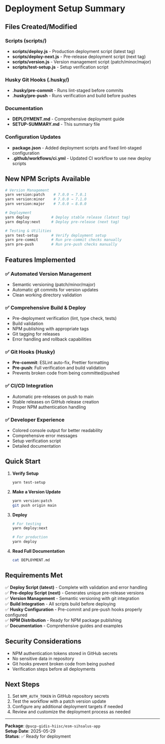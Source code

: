 # Deployment Setup Summary

## Files Created/Modified

### Scripts (scripts/)
- **scripts/deploy.js** - Production deployment script (latest tag)
- **scripts/deploy-next.js** - Pre-release deployment script (next tag)
- **scripts/version.js** - Version management script (patch/minor/major)
- **scripts/test-setup.js** - Setup verification script

### Husky Git Hooks (.husky/)
- **.husky/pre-commit** - Runs lint-staged before commits
- **.husky/pre-push** - Runs verification and build before pushes

### Documentation
- **DEPLOYMENT.md** - Comprehensive deployment guide
- **SETUP-SUMMARY.md** - This summary file

### Configuration Updates
- **package.json** - Added deployment scripts and fixed lint-staged configuration
- **.github/workflows/ci.yml** - Updated CI workflow to use new deploy scripts

## New NPM Scripts Available

```bash
# Version Management
yarn version:patch    # 7.0.0 → 7.0.1
yarn version:minor    # 7.0.0 → 7.1.0  
yarn version:major    # 7.0.0 → 8.0.0

# Deployment
yarn deploy          # Deploy stable release (latest tag)
yarn deploy:next     # Deploy pre-release (next tag)

# Testing & Utilities
yarn test-setup      # Verify deployment setup
yarn pre-commit      # Run pre-commit checks manually
yarn pre-push        # Run pre-push checks manually
```

## Features Implemented

### ✅ Automated Version Management
- Semantic versioning (patch/minor/major)
- Automatic git commits for version updates
- Clean working directory validation

### ✅ Comprehensive Build & Deploy
- Pre-deployment verification (lint, type check, tests)
- Build validation
- NPM publishing with appropriate tags
- Git tagging for releases
- Error handling and rollback capabilities

### ✅ Git Hooks (Husky)
- **Pre-commit**: ESLint auto-fix, Prettier formatting
- **Pre-push**: Full verification and build validation
- Prevents broken code from being committed/pushed

### ✅ CI/CD Integration
- Automatic pre-releases on push to main
- Stable releases on GitHub release creation
- Proper NPM authentication handling

### ✅ Developer Experience
- Colored console output for better readability
- Comprehensive error messages
- Setup verification script
- Detailed documentation

## Quick Start

1. **Verify Setup**
   ```bash
   yarn test-setup
   ```

2. **Make a Version Update**
   ```bash
   yarn version:patch
   git push origin main
   ```

3. **Deploy**
   ```bash
   # For testing
   yarn deploy:next
   
   # For production
   yarn deploy
   ```

4. **Read Full Documentation**
   ```bash
   cat DEPLOYMENT.md
   ```

## Requirements Met

✅ **Deploy Script (latest)** - Complete with validation and error handling  
✅ **Pre-deploy Script (next)** - Generates unique pre-release versions  
✅ **Version Management** - Semantic versioning with git integration  
✅ **Build Integration** - All scripts build before deploying  
✅ **Husky Configuration** - Pre-commit and pre-push hooks properly configured  
✅ **NPM Distribution** - Ready for NPM package publishing  
✅ **Documentation** - Comprehensive guides and examples  

## Security Considerations

- NPM authentication tokens stored in GitHub secrets
- No sensitive data in repository
- Git hooks prevent broken code from being pushed
- Verification steps before all deployments

## Next Steps

1. Set `NPM_AUTH_TOKEN` in GitHub repository secrets
2. Test the workflow with a patch version update
3. Configure any additional deployment targets if needed
4. Review and customize the deployment process as needed

---

**Package**: `@pucp-gidis-hiisc/esm-sihsalus-app`  
**Setup Date**: 2025-05-29  
**Status**: ✅ Ready for deployment

